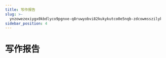 ```yaml
---
title: 写作报告
slug: >-
  ynzowezexiygx0kbdlyco9pgnxe-q8ruwyobvi82kukykutco0e5nqb-zdcowmsszilykmkzbn5czmlen2b-zdcowm
sidebar_position: 4
---
```



# 写作报告

